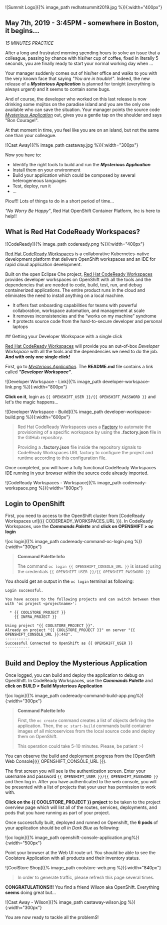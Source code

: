 ![Summit Logo]({% image_path redhatsummit2019.jpg %}){:width="400px"}

## May 7th, 2019 - 3:45PM - somewhere in Boston, it begins...

*15 MINUTES PRACTICE*

After a long and frustrated morning spending hours to solve an issue that a colleague, passing by chance with his/her cup of coffee, fixed in literally 5 seconds, you are finally ready to start your normal working day when ...

Your manager suddenly comes out of his/her office and walks to you with the very known face that saying *"You are in trouble!"*.
Indeed, the new release of a ***Mysterious Application*** is planned for tonight (everything is always urgent) and it seems to contain some bugs.

And of course, the developer who worked on this last release is now drinking some mojitos on the paradise island and you are the only one available who can save the situation. Your manager points the source code [*Mysterious Application*](https://github.com/mcouliba/cloud-native-labs/tree/debugging) out, gives you a gentle tap on the shoulder and says "Bon Courage!".

At that moment in time, you feel like you are on an island, but not the same one than your colleague.

![Cast Away]({% image_path castaway.jpg %}){:width="300px"}

Now you have to:

* Identify the right tools to build and run the ***Mysterious Application***
* Install them on your environment
* Build your application which could be composed by several heterogeneous languages
* Test, deploy, run it
* ...

Piouf!! Lots of things to do in a short period of time...

*"No Worry Be Happy"*, Red Hat OpenShift Container Platform, Inc is here to help!!

## What is Red Hat CodeReady Workspaces?

![CodeReady]({% image_path codeready.png %}){:width="400px"}

[Red Hat CodeReady Workspaces](https://developers.redhat.com/products/codeready-workspaces/overview/) is a collaborative Kubernetes-native development platform that delivers OpenShift workspaces and an IDE for rapid cloud application development.

Built on the open Eclipse Che project, [Red Hat CodeReady Workspaces](https://developers.redhat.com/products/codeready-workspaces/overview/) provides developer workspaces on OpenShift with all the tools and the dependencies that are needed to code, build, test, run, and debug containerized applications. The entire product runs in the cloud and eliminates the need to install anything on a local machine.

* It offers fast onboarding capabilities for teams with powerful collaboration, workspace automation, and management at scale
* It removes inconsistencies and the “works on my machine” syndrome
* It protects source code from the hard-to-secure developer and personal laptops

## Getting your Developer Workspace with a single click

[Red Hat CodeReady Workspaces](https://developers.redhat.com/products/codeready-workspaces/overview/) will provide you an out-of-box *Developer Workspace* with all the tools and the dependencies we need to do the job.
**And with only one single click!**

First, go to [*Mysterious Application*](https://github.com/mcouliba/cloud-native-labs/tree/debugging). The **README.md** file contains a link called ***"Developer Workspace"***. 

![Developer Workspace - Link]({% image_path developer-workspace-link.png %}){:width="800px"}

**Click on it**, login as `{{ OPENSHIFT_USER }}/{{ OPENSHIFT_PASSWORD }}` and let's the magic happens...

![Developer Workspace - Build]({% image_path developer-workspace-build.png %}){:width="600px"}

> Red Hat CodeReady Workspaces uses a [Factory](https://developers.redhat.com/crw-fmi#share_workspaces_with_factories) to automate the provisioning of a specific workspace by using the **.factory.json** file in the GitHub repository.
>
> Providing a **.factory.json** file inside the repository signals to CodeReady Workspaces URL factory to configure the project and runtime according to this configuration file.

Once completed, you will have a fully functional CodeReady Workspaces IDE running in your browser within the source code already imported.

![CodeReady Workspaces - Workspace]({% image_path codeready-workspace.png %}){:width="800px"}

## Login to OpenShift

First, you need to access to the OpenShift cluster from [CodeReady Workspaces url]({{ CODEREADY_WORKSPACES_URL }}).
In CodeReady Workspaces, use the ***Commands Palette*** and **click on OPENSHIFT > oc login**

![oc login]({% image_path codeready-command-oc-login.png %}){:width="300px"}

> **Command Palette Info**
>
> The command `oc login {{ OPENSHIFT_CONSOLE_URL }}` is issued using the credentials `{{ OPENSHIFT_USER }}/{{ OPENSHIFT_PASSWORD }}`

You should get an output in the `oc login` terminal as following:

~~~shell
Login successful.
 
You have access to the following projects and can switch between them with 'oc project <projectname>':
 
  * {{ COOLSTORE_PROJECT }}
    {{ INFRA_PROJECT }}
 
Using project "{{ COOLSTORE_PROJECT }}".
Already on project "{{ COOLSTORE_PROJECT }}" on server "{{ OPENSHIFT_CONSOLE_URL }}:443".
-----------
Successful Connected to OpenShift as {{ OPENSHIFT_USER }}
-----------
~~~

## Build and Deploy the Mysterious Application

Once logged, you can build and deploy the application to debug  on OpenShift.
In CodeReady Workspaces, use the ***Commands Palette***  and **click on BUILD > Build Mysterious Application**

![oc login]({% image_path codeready-command-build-app.png%}){:width="300px"}

> **Command Palette Info**
>
> First, the `oc create` command creates a list of objects defining the application. 
> Then, the `oc start-build` commands build container images of all microservices from the local source code 
> and deploy them on OpenShift.
>
> This operation could take 5-10 minutes. Please, be patient :-)

You can observe the build and deployment progress from the [OpenShift Web Console]({{ OPENSHIFT_CONSOLE_URL }}).

The first screen you will see is the authentication screen. Enter your username and password `{{ OPENSHIFT_USER }}/{{ OPENSHIFT_PASSWORD }}` and 
then log in. After you have authenticated to the web console, you will be presented with a
list of projects that your user has permission to work with. 

**Click on the {{ COOLSTORE_PROJECT }} project** to be taken to the project overview page
which will list all of the routes, services, deployments, and pods that you have
running as part of your project.

Once successfully built, deployed and runned on Openshift, the **6 pods** of your application should be *all in Dark Blue* as following:

![oc login]({% image_path openshift-console-application.png%}){:width="500px"}

Point your browser at the Web UI route url. You should be able to see the Coolstore Application with all 
products and their inventory status.

![CoolStore Shop]({% image_path coolstore-web.png %}){:width="840px"}

> In order to generate traffic, please refresh this page several times.

**CONGRATULATIONS!!!** You find a friend *Wilson* aka OpenShift. Everything **seems** doing great but... 

![Cast Away - Wilson]({% image_path castaway-wilson.jpg %}){:width="300px"}

You are now ready to tackle all the problem*S*!